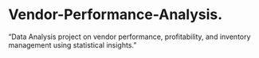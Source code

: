 # Vendor-Performance-Analysis.
“Data Analysis project on vendor performance, profitability, and inventory management using statistical insights.”
